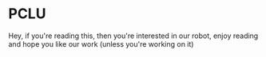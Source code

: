 # PCLU
Hey, if you're reading this, then you're interested in our robot, enjoy reading and hope you like our work (unless you're working on it)
